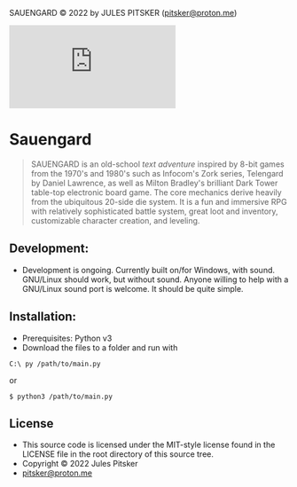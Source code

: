 SAUENGARD © 2022 by JULES PITSKER  (pitsker@proton.me)

![alt text](https://github.com/Misfit-138/Sauengard/blob/master/text/splash_art.txt)

# Sauengard

> SAUENGARD is an old-school *text adventure* inspired by 8-bit
games from the 1970's and 1980's such as Infocom's Zork series,
Telengard by Daniel Lawrence, as well as Milton Bradley's 
brilliant Dark Tower table-top electronic board game. 
The core mechanics derive heavily from the ubiquitous 20-side
die system.
It is a fun and immersive RPG with relatively sophisticated 
battle system, great loot and inventory, customizable character
creation, and leveling.

## Development:

- Development is ongoing. Currently built on/for Windows,
with sound. GNU/Linux should work, but without sound. Anyone
willing to help with a GNU/Linux sound port is welcome. It
should be quite simple.

## Installation:

- Prerequisites: Python v3
- Download the files to a folder and run with
```
C:\ py /path/to/main.py
```
or
```
$ python3 /path/to/main.py
```
## License

- This source code is licensed under the MIT-style license found in the
LICENSE file in the root directory of this source tree.
- Copyright © 2022 Jules Pitsker 
- pitsker@proton.me
